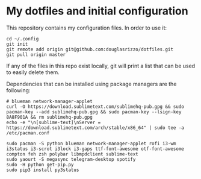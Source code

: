 # My dotfiles and initial configuration

This repository contains my configuration files. In order to use it:

    cd ~/.config
    git init
    git remote add origin git@github.com:douglasrizzo/dotfiles.git
    git pull origin master

If any of the files in this repo exist locally, git will print a list that can be used to easily delete them.

Dependencies that can be installed using package managers are the following:

    # blueman network-manager-applet
    curl -O https://download.sublimetext.com/sublimehq-pub.gpg && sudo pacman-key --add sublimehq-pub.gpg && sudo pacman-key --lsign-key 8A8F901A && rm sublimehq-pub.gpg
    echo -e "\n[sublime-text]\nServer = https://download.sublimetext.com/arch/stable/x86_64" | sudo tee -a /etc/pacman.conf

    sudo pacman -S python blueman network-manager-applet rofi i3-wm i3status i3-scrot i3lock i3-gaps ttf-font-awesome otf-font-awesome compton feh zsh polybar libmpdclient sublime-text
    sudo yaourt -S megasync telegram-desktop spotify
    sudo -H python get-pip.py
    sudo pip3 install py3status